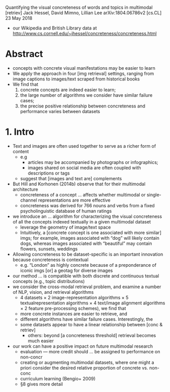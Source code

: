 Quantifying the visual concreteness of words and topics in multimodal [retriev]
Jack Hessel, David Mimno, Lillian Lee
arXiv:1804.06786v2 [cs.CL] 23 May 2018

* our Wikipedia and British Library data at
http://www.cs.cornell.edu/~jhessel/concreteness/concreteness.html

# Abstract

* concepts with concrete visual manifestations may be easier to learn
* We apply the approach in four [img retrieval] settings, 
  ranging from image captions to images/text scraped from historical books
* We find that
  1. concrete concepts are indeed easier to learn;
  1. the large number of algorithms we consider have similar failure cases;
  1. the precise positive relationship between concreteness and performance
     varies between datasets

# 1. Intro

* Text and images are often used together to serve as a richer form of content
  * e.g
    * articles may be accompanied by photographs or infographics;
    * images shared on social media are often coupled with descriptions or tags
  * suggest that [images and text are] complements
* But Hill and Korhonen (2014b) observe that for their multimodal architecture
  * concreteness of a concept ... affects whether multimodal or single-channel
    representations are more effective
  * concreteness was derived for 766 nouns and verbs 
    from a fixed psycholinguistic database of human ratings
* we introduce an ... algorithm for
  characterizing the visual concreteness of all the concepts indexed textually
  in a given multimodal dataset
  * leverage the geometry of image/text space
  * Intuitively, a [concrete concept is one associated with more similar] imgs;
    for example, images associated with “dog” will likely contain dogs, whereas
    images associated with “beautiful” may contain flowers, sunsets, weddings
* Allowing concreteness to be dataset-specific is an important innovation
  because concreteness is contextual
  * e.g. “London” as highly concrete because of a preponderance of iconic imgs
    [or] a geotag for diverse images
* our method ... is compatible with both discrete and continuous textual
  concepts (e.g., topic distributions)
* we consider the cross-modal retrieval problem, and examine a number of NLP,
  vision, and retrieval algorithms
  * 4 datasets × 2 image-representation algorithms × 5 textualrepresentation
    algorithms × 4 text/image alignment algorithms × 2 feature pre-processing
    schemes), we find that 
  * more concrete instances are easier to retrieve, and
  * different algorithms have similar failure cases.  Interestingly, the
  * some datasets appear to have a linear relationship between [conc & retriev] 
    * others: beyond [a concreteness threshold] retrieval becomes much easier
* our work can have a positive impact on future multimodal research
  * evaluation — more credit should ... be assigned to performance on non-concr
  * creating or augmenting multimodal datasets, where one might
    a priori consider the desired relative proportion of concrete vs. non-conc
  * curriculum learning (Bengio+ 2009)
  * §8 gives more detail
